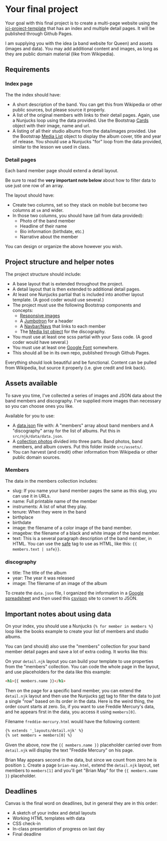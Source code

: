# Your final project

Your goal with this final project is to create a multi-page website using the [icj-project-template](https://github.com/utdata/icj-project-template) that has an index and multiple detail pages. It will be published through Github Pages.

I am supplying you with the idea (a band website for Queen) and assets (images and data). You may add additional content and images, as long as they are public domain material (like from Wikipedia).

## Requirements

### Index page

The the index should have:

- A short description of the band. You can get this from Wikipedia or other public sources, but please source it properly.
- A list of the original members with links to their detail pages. Again, use a Nunjucks loop using the data provided. Use the Bootstrap [Cards]() object with their image, name and url.
- A listing of all their studio albums from the data/images provided. Use the Bootstrap [Media List](https://getbootstrap.com/docs/4.1/layout/media-object/#media-list) object to display the album cover, title and year of release. You should use a Nunjucks "for" loop from the data provided, similar to the lesson we used in class.

### Detail pages

Each band member page should extend a detail layout.

Be sure to read the **very important note below** about how to filter data to use just one row of an array.

The layout should have:

- Create two columns, set so they stack on mobile but become two columns at `sm` and wider.
- In those two columns, you should have (all from data provided):
  - Photo of the band member
  - Headline of their name
  - Bio information (birthdate, etc.)
  - Narrative about the member

You can design or organize the above however you wish.

## Project structure and helper notes

The project structure should include:

- A base layout that is extended throughout the project.
- A detail layout that is then extended to additional detail pages.
- At least one Nunjucks partial that is included into another layout template. (A good coder would use several.)
- The project must use the following Bootstrap components and concepts:
  - [Responsive images](https://getbootstrap.com/docs/4.1/content/images/)
  - A [Jumbotron](https://getbootstrap.com/docs/4.1/components/jumbotron/) for a header
  - A [Navbar/Navs](https://getbootstrap.com/docs/4.1/components/navbar/) that links to each member
  - The [Media list object](https://getbootstrap.com/docs/4.1/layout/media-object/#media-list) for the discography.
- You must use at least one scss partial with your Sass code. (A good coder would have several.)
- You must use at least one [Google Font](https://fonts.google.com/) somewhere.
- This should all be in its own repo, published through Github Pages.

Everything should look beautiful and be functional. Content can be pulled from Wikipedia, but source it properly (i.e. give credit and link back).

## Assets available

To save you time, I've collected a series of images and JSON data about the band members and discography. I've supplied more images than necessary so you can choose ones you like.

Available for you to use:

- A [data.json](data.json) file with: A "members" array about band members and A "discography" array for the list of albums. Put this in `src/njk/data/data.json`.
- A [collection photos](img.zip) divided into three parts. Band photos, band members, and album covers. Put this folder inside `src/assets/`.
- You can harvest (and credit) other information from Wikipedia or other public domain sources.

### Members

The data in the members collection includes:

- slug: If you name your band member pages the same as this slug, you can use it in URLs.
- name: Full printable name of the member
- instruments: A list of what they play.
- tenure: When they were in the band
- birthplace
- birthdate
- image: the filename of a color image of the band member.
- imagebw: the filename of a black and white image of the band member.
- text: This is a several paragraph description of the band member, in HTML. You can use the [safe](https://mozilla.github.io/nunjucks/templating.html#safe) tag to use as HTML, like this: `{{ members.text | safe}}`.

### discography

- title: The title of the album
- year: The year it was released
- image: The filename of an image of the album

To create the `data.json` file, I organized the information in a [Google spreadsheet](https://drive.google.com/open?id=1rT71c8CXtx3x2ak6nawjpAGukLNLo1lrbLuvjvZ9zFE) and then used this [csvjson](https://www.csvjson.com/csv2json) site to convert to JSON.

## Important notes about using data

On your index, you should use a Nunjucks `{% for member in members %}` loop like the books example to create your list of members and studio albums.

You can (and should) also use the "members" collection for your band member detail pages and save a lot of extra coding. It works like this:

On your `detail.njk` layout you can build your template to use properties from the "members" collection. You can code the whole page in the layout, and use placeholders for the data like this example:

```html
<h1>{{ members.name }}</h1>
```

Then on the page for a specific band member, you can extend the `detail.njk` layout and then use the Nunjucks [set](https://mozilla.github.io/nunjucks/templating.html#set) tag to filter the data to just a single "row" based on its order in the data. Here is the weird thing, the order count starts at zero. So, if you want to use Freddie Mercury's data, and he appears first in the data, you access it using `members[0]`.

Filename `freddie-mercury.html` would have the following content:

```html
{% extends '_layouts/detail.njk' %}
{% set members = members[0] %}
```

Given the above, now the `{{ members.name }}` placeholder carried over from `detail.njk` will display the text "Freddie Mercury" on his page.

Brian May appears second in the data, but since we count from zero he is position `1`. Create a page `brian-may.html`, extend the `detail.njk` layout, set members to `members[1]` and you'll get "Brian May" for the `{{ members.name }}` placeholder.

## Deadlines

Canvas is the final word on deadlines, but in general they are in this order:

- A sketch of your index and detail layouts
- Working HTML templates with data
- CSS check-in
- In-class presentation of progress on last day
- Final deadline
